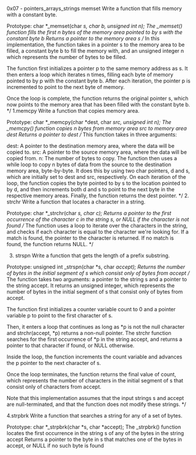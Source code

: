 0x07 - pointers_arrays_strings
memset
Write a function that fills memory with a constant byte.

Prototype: char *_memset(char *s, char b, unsigned int n);
The _memset() function fills the first n bytes of the memory area pointed to by s with the constant byte b
Returns a pointer to the memory area s
/*
In this implementation, the function takes in a pointer s to the memory area to be filled, a constant byte b to fill the memory with, and an unsigned integer n which represents the number of bytes to be filled.

The function first initializes a pointer p to the same memory address as s. It then enters a loop which iterates n times, filling each byte of memory pointed to by p with the constant byte b. After each iteration, the pointer p is incremented to point to the next byte of memory.

Once the loop is complete, the function returns the original pointer s, which now points to the memory area that has been filled with the constant byte b.
*/
1.memcpy
Write a function that copies memory area.

Prototype: char *_memcpy(char *dest, char *src, unsigned int n);
The _memcpy() function copies n bytes from memory area src to memory area dest
Returns a pointer to dest
/*
This function takes in three arguments:

dest: A pointer to the destination memory area, where the data will be copied to.
src: A pointer to the source memory area, where the data will be copied from.
n: The number of bytes to copy.
The function then uses a while loop to copy n bytes of data from the source to the destination memory area, byte-by-byte. It does this by using two char pointers, d and s, which are initially set to dest and src, respectively. On each iteration of the loop, the function copies the byte pointed to by s to the location pointed to by d, and then increments both d and s to point to the next byte in the respective memory areas. Finally, the function returns the dest pointer.
*/
2. strchr
Write a function that locates a character in a string.

Prototype: char *_strchr(char *s, char c);
Returns a pointer to the first occurrence of the character c in the string s, or NULL if the character is not found
/*
The function uses a loop to iterate over the characters in the string, and checks if each character is equal to the character we're looking for. If a match is found, the pointer to the character is returned. If no match is found, the function returns NULL.
*/

3. strspn
Write a function that gets the length of a prefix substring.

Prototype: unsigned int _strspn(char *s, char *accept);
Returns the number of bytes in the initial segment of s which consist only of bytes from accept
/*
The function takes two arguments: a pointer to the string s and a pointer to the string accept. It returns an unsigned integer, which represents the number of bytes in the initial segment of s that consist only of bytes from accept.

The function first initializes a counter variable count to 0 and a pointer variable p to point to the first character of s.

Then, it enters a loop that continues as long as *p is not the null character and strchr(accept, *p) returns a non-null pointer. The strchr function searches for the first occurrence of *p in the string accept, and returns a pointer to that character if found, or NULL otherwise.

Inside the loop, the function increments the count variable and advances the p pointer to the next character of s.

Once the loop terminates, the function returns the final value of count, which represents the number of characters in the initial segment of s that consist only of characters from accept.

Note that this implementation assumes that the input strings s and accept are null-terminated, and that the function does not modify these strings.
*/

4.strpbrk
Write a function that searches a string for any of a set of bytes.

Prototype: char *_strpbrk(char *s, char *accept);
The _strpbrk() function locates the first occurrence in the string s of any of the bytes in the string accept
Returns a pointer to the byte in s that matches one of the bytes in accept, or NULL if no such byte is found
